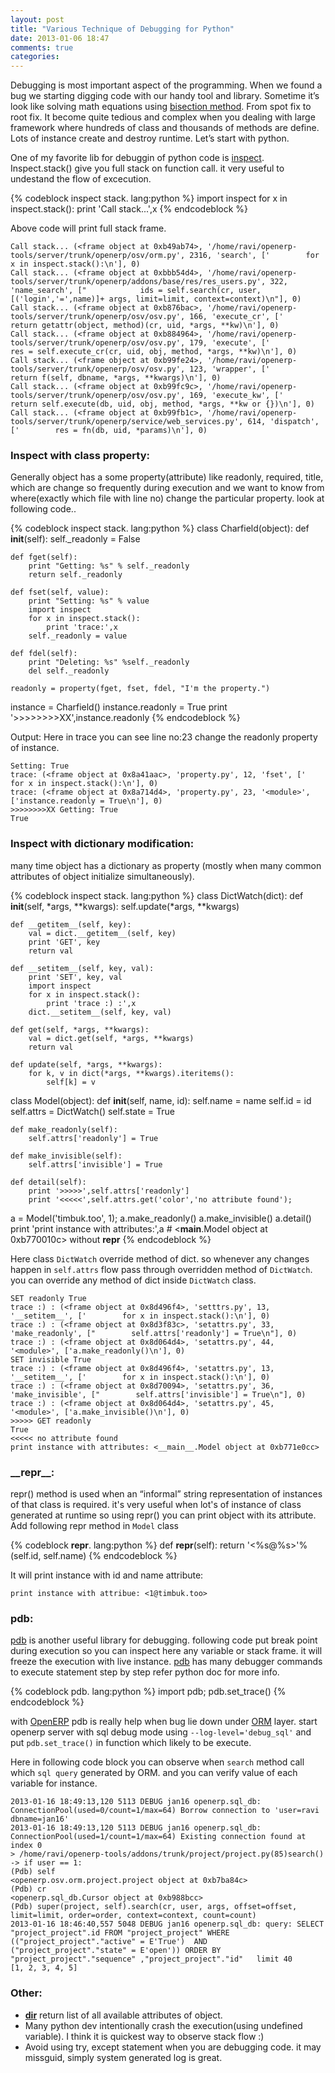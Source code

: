 ```yaml
---
layout: post
title: "Various Technique of Debugging for Python"
date: 2013-01-06 18:47
comments: true
categories: 
---
```

Debugging is most important aspect of the programming. When we found a bug we starting digging code with our handy tool and library. Sometime it’s look like solving math equations using [bisection method](http://en.wikipedia.org/wiki/Bisection_method). From spot fix to root fix. It become quite tedious and complex when you dealing with large framework where hundreds of class and thousands of methods are define. Lots of instance create and destroy runtime. Let’s start with python.

One of my favorite lib for debuggin of python code is [inspect](http://docs.python.org/2/library/inspect.html).<br />
Inspect.stack() give you full stack on function call. it very useful to undestand the flow of excecution.


{% codeblock inspect stack. lang:python %}
import inspect
for x in inspect.stack():
    print 'Call stack...',x
{% endcodeblock %}

Above code will print full stack frame.
 
    Call stack... (<frame object at 0xb49ab74>, '/home/ravi/openerp-tools/server/trunk/openerp/osv/orm.py', 2316, 'search', ['        for x in inspect.stack():\n'], 0)
    Call stack... (<frame object at 0xbbb54d4>, '/home/ravi/openerp-tools/server/trunk/openerp/addons/base/res/res_users.py', 322, 'name_search', ["            ids = self.search(cr, user, [('login','=',name)]+ args, limit=limit, context=context)\n"], 0)
    Call stack... (<frame object at 0xb876bac>, '/home/ravi/openerp-tools/server/trunk/openerp/osv/osv.py', 166, 'execute_cr', ['        return getattr(object, method)(cr, uid, *args, **kw)\n'], 0)
    Call stack... (<frame object at 0xb884964>, '/home/ravi/openerp-tools/server/trunk/openerp/osv/osv.py', 179, 'execute', ['                res = self.execute_cr(cr, uid, obj, method, *args, **kw)\n'], 0)
    Call stack... (<frame object at 0xb99fe24>, '/home/ravi/openerp-tools/server/trunk/openerp/osv/osv.py', 123, 'wrapper', ['                return f(self, dbname, *args, **kwargs)\n'], 0)
    Call stack... (<frame object at 0xb99fc9c>, '/home/ravi/openerp-tools/server/trunk/openerp/osv/osv.py', 169, 'execute_kw', ['        return self.execute(db, uid, obj, method, *args, **kw or {})\n'], 0)
    Call stack... (<frame object at 0xb99fb1c>, '/home/ravi/openerp-tools/server/trunk/openerp/service/web_services.py', 614, 'dispatch', ['        res = fn(db, uid, *params)\n'], 0)

### Inspect with class property:  ######

Generally object has a some property(attribute) like readonly, required, title, which are change so frequently during execution and we want to know from where(exactly which file with line no) change the particular property. look at following code..

{% codeblock inspect stack. lang:python %}
class Charfield(object):
    def __init__(self):
        self._readonly = False

    def fget(self):
        print "Getting: %s" % self._readonly
        return self._readonly
    
    def fset(self, value):
        print "Setting: %s" % value
        import inspect
        for x in inspect.stack():
            print 'trace:',x
        self._readonly = value 

    def fdel(self):
        print "Deleting: %s" %self._readonly
        del self._readonly

    readonly = property(fget, fset, fdel, "I'm the property.")

instance = Charfield()
instance.readonly = True
print '>>>>>>>>XX',instance.readonly
{% endcodeblock %}

Output: Here in trace you can see line no:23 change the readonly property of instance.

    Setting: True
    trace: (<frame object at 0x8a41aac>, 'property.py', 12, 'fset', ['        for x in inspect.stack():\n'], 0)
    trace: (<frame object at 0x8a714d4>, 'property.py', 23, '<module>', ['instance.readonly = True\n'], 0)
    >>>>>>>>XX Getting: True
    True

### Inspect with dictionary modification:  ######

many time object has a dictionary as property (mostly when many common attributes of object initialize simultaneously).

{% codeblock inspect stack. lang:python %}
class DictWatch(dict):
    def __init__(self, *args, **kwargs):
        self.update(*args, **kwargs)
    
    def __getitem__(self, key):
        val = dict.__getitem__(self, key)
        print 'GET', key
        return val
    
    def __setitem__(self, key, val):
        print 'SET', key, val
        import inspect
        for x in inspect.stack():
            print 'trace :) :',x
        dict.__setitem__(self, key, val)
        
    def get(self, *args, **kwargs):
        val = dict.get(self, *args, **kwargs)
        return val

    def update(self, *args, **kwargs):
        for k, v in dict(*args, **kwargs).iteritems():
            self[k] = v

class Model(object):
    def __init__(self, name, id):
        self.name = name
        self.id = id
        self.attrs = DictWatch()
        self.state = True

    def make_readonly(self):
        self.attrs['readonly'] = True
        
    def make_invisible(self):
        self.attrs['invisible'] = True

    def detail(self):
        print '>>>>>',self.attrs['readonly'] 
        print '<<<<<',self.attrs.get('color','no attribute found');

a = Model('timbuk.too', 1);
a.make_readonly()
a.make_invisible()
a.detail()
print 'print instance with attributes:',a  # <__main__.Model object at 0xb770010c> without  __repr__
{% endcodeblock %}


Here class `DictWatch` override method of dict. so whenever any changes happen in `self.attrs` flow pass through overridden method of `DictWatch`. you can override any method of dict inside `DictWatch` class.


    SET readonly True
    trace :) : (<frame object at 0x8d496f4>, 'setttrs.py', 13, '__setitem__', ['        for x in inspect.stack():\n'], 0)
    trace :) : (<frame object at 0x8d3f83c>, 'setattrs.py', 33, 'make_readonly', ["        self.attrs['readonly'] = True\n"], 0)
    trace :) : (<frame object at 0x8d064d4>, 'setattrs.py', 44, '<module>', ['a.make_readonly()\n'], 0)
    SET invisible True
    trace :) : (<frame object at 0x8d496f4>, 'setattrs.py', 13, '__setitem__', ['        for x in inspect.stack():\n'], 0)
    trace :) : (<frame object at 0x8d70094>, 'setattrs.py', 36, 'make_invisible', ["        self.attrs['invisible'] = True\n"], 0)
    trace :) : (<frame object at 0x8d064d4>, 'setattrs.py', 45, '<module>', ['a.make_invisible()\n'], 0)
    >>>>> GET readonly
    True
    <<<<< no attribute found
    print instance with attributes: <__main__.Model object at 0xb771e0cc> 

<h3> __repr__: </h3>


repr() method is used when an “informal” string representation of instances of that class is required. it's very useful when lot's of instance of class generated at runtime so using repr() you can print object with its attribute.
Add following repr method in `Model` class

{% codeblock __repr__. lang:python %}
    def __repr__(self):
        return '<%s@%s>'% (self.id, self.name)
{% endcodeblock %}

It will print instance with id and name attribute:
    
    print instance with attribue: <1@timbuk.too>

### pdb: #######

[pdb](http://docs.python.org/2/library/pdb.html) is another useful library for debugging. following code put break point during execution so you can inspect here any variable or stack frame. it will freeze the execution with live instance. [pdb](http://docs.python.org/2/library/pdb.html) has many debugger commands to execute statement step by step refer python doc for more info.

{% codeblock pdb. lang:python %}
    import pdb;
    pdb.set_trace()
{% endcodeblock %}

with [OpenERP](https://www.openerp.com) pdb is really help when bug lie down under [ORM](http://en.wikipedia.org/wiki/Object-relational_mapping) layer. start openerp server with sql debug mode using `--log-level='debug_sql'` and put `pdb.set_trace()` in function which likely to be execute.  
 
Here in following code block you can observe when `search` method call which `sql query` generated by ORM. and you can verify value of each variable for instance.

    2013-01-16 18:49:13,120 5113 DEBUG jan16 openerp.sql_db: ConnectionPool(used=0/count=1/max=64) Borrow connection to 'user=ravi dbname=jan16'
    2013-01-16 18:49:13,120 5113 DEBUG jan16 openerp.sql_db: ConnectionPool(used=1/count=1/max=64) Existing connection found at index 0
    > /home/ravi/openerp-tools/addons/trunk/project/project.py(85)search()
    -> if user == 1:
    (Pdb) self
    <openerp.osv.orm.project.project object at 0xb7ba84c>
    (Pdb) cr
    <openerp.sql_db.Cursor object at 0xb988bcc>
    (Pdb) super(project, self).search(cr, user, args, offset=offset, limit=limit, order=order, context=context, count=count)
    2013-01-16 18:46:40,557 5048 DEBUG jan16 openerp.sql_db: query: SELECT "project_project".id FROM "project_project" WHERE (("project_project"."active" = E'True')  AND  ("project_project"."state" = E'open')) ORDER BY "project_project"."sequence" ,"project_project"."id"   limit 40
    [1, 2, 3, 4, 5]



### Other: #######

+ [__dir__](http://docs.python.org/2/library/functions.html#dir) return list of all available attributes of object.  
+ Many python dev intentionally crash the execution(using undefined variable). I think it is quickest way to observe stack flow :)<br/>
+ Avoid using try, except statement when you are debugging code. it may missguid, simply system generated log is great. 



 


